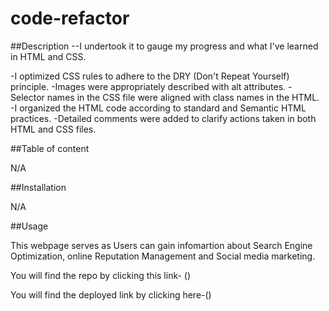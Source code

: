 # code-refactor
##Description
--I undertook it to gauge my progress and what I've learned in HTML and CSS.

-I optimized CSS rules to adhere to the DRY (Don't Repeat Yourself) principle.
-Images were appropriately described with alt attributes.
-Selector names in the CSS file were aligned with class names in the HTML.
-I organized the HTML code according to standard and Semantic HTML practices.
-Detailed comments were added to clarify actions taken in both HTML and CSS files.

##Table of content

N/A

##Installation

N/A

##Usage 

This webpage serves as  Users can gain infomartion about  Search Engine Optimization, online Reputation Management and Social media marketing.

You will find the repo by clicking this link- ()

You will find the deployed link by clicking here-()

